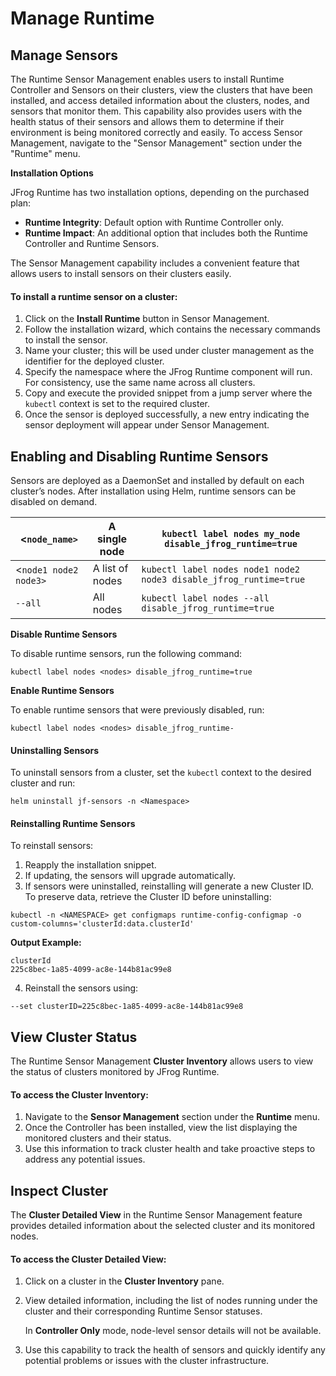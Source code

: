 # Manage Runtime

## Manage **Sensors**

The Runtime Sensor Management enables users to install Runtime Controller and Sensors on their clusters, view the clusters that have been installed, and access detailed information about the clusters, nodes, and sensors that monitor them. This capability also provides users with the health status of their sensors and allows them to determine if their environment is being monitored correctly and easily. To access Sensor Management, navigate to the "Sensor Management" section under the "Runtime" menu.

**Installation Options**

JFrog Runtime has two installation options, depending on the purchased plan:

* **Runtime Integrity**: Default option with Runtime Controller only.
* **Runtime Impact**: An additional option that includes both the Runtime Controller and Runtime Sensors.

The Sensor Management capability includes a convenient feature that allows users to install sensors on their clusters easily.

#### To install a runtime sensor on a cluster:

1. Click on the **Install Runtime** button in Sensor Management.
2. Follow the installation wizard, which contains the necessary commands to install the sensor.
3. Name your cluster; this will be used under cluster management as the identifier for the deployed cluster.
4. Specify the namespace where the JFrog Runtime component will run. For consistency, use the same name across all clusters.
5. Copy and execute the provided snippet from a jump server where the `kubectl` context is set to the required cluster.
6. Once the sensor is deployed successfully, a new entry indicating the sensor deployment will appear under Sensor Management.

## **Enabling and Disabling Runtime Sensors**

Sensors are deployed as a DaemonSet and installed by default on each cluster’s nodes. After installation using Helm, runtime sensors can be disabled on demand.

| <`node_name>`         | A single node   | `kubectl label nodes my_node disable_jfrog_runtime=true`           |
| --------------------- | --------------- | ------------------------------------------------------------------ |
| <`node1 node2 node3>` | A list of nodes | `kubectl label nodes node1 node2 node3 disable_jfrog_runtime=true` |
| `--all`               | All nodes       | `kubectl label nodes --all disable_jfrog_runtime=true`             |

**Disable Runtime Sensors**&#x20;

&#x20;To disable runtime sensors, run the following command:

```
kubectl label nodes <nodes> disable_jfrog_runtime=true
```

**Enable Runtime Sensors**

To enable runtime sensors that were previously disabled, run:

```
kubectl label nodes <nodes> disable_jfrog_runtime-
```

#### Uninstalling Sensors

To uninstall sensors from a cluster, set the `kubectl` context to the desired cluster and run:

```
helm uninstall jf-sensors -n <Namespace>
```

#### Reinstalling Runtime Sensors

To reinstall sensors:

1. Reapply the installation snippet.
2. If updating, the sensors will upgrade automatically.
3. If sensors were uninstalled, reinstalling will generate a new Cluster ID. To preserve data, retrieve the Cluster ID before uninstalling:

```
kubectl -n <NAMESPACE> get configmaps runtime-config-configmap -o custom-columns='clusterId:data.clusterId'
```

**Output Example:**

```
clusterId
225c8bec-1a85-4099-ac8e-144b81ac99e8
```

4. Reinstall the sensors using:

```
--set clusterID=225c8bec-1a85-4099-ac8e-144b81ac99e8
```

## **View Cluster Status**

The Runtime Sensor Management **Cluster Inventory** allows users to view the status of clusters monitored by JFrog Runtime.

#### To access the Cluster Inventory:

1. Navigate to the **Sensor Management** section under the **Runtime** menu.
2. Once the Controller has been installed, view the list displaying the monitored clusters and their status.
3. Use this information to track cluster health and take proactive steps to address any potential issues.

## **Inspect Cluster**

The **Cluster Detailed View** in the Runtime Sensor Management feature provides detailed information about the selected cluster and its monitored nodes.

#### To access the Cluster Detailed View:

1. Click on a cluster in the **Cluster Inventory** pane.
2.  View detailed information, including the list of nodes running under the cluster and their corresponding Runtime Sensor statuses.

    In **Controller Only** mode, node-level sensor details will not be available.
3. Use this capability to track the health of sensors and quickly identify any potential problems or issues with the cluster infrastructure.
